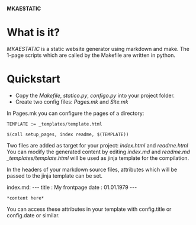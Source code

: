 **MKAESTATIC**

What is it?
===========
*MKAESTATIC* is a static website generator using markdown and make. The 1-page scripts which are called by the Makefile are written in python.

Quickstart
==========

- Copy the *Makefile*, *statico.py*, *configo.py* into your project folder.
- Create two config files: *Pages.mk* and *Site.mk*

In Pages.mk you can configure the pages of a directory:

    TEMPLATE := _templates/template.html

    $(call setup_pages, index readme, $(TEMPLATE))

Two files are added as target for your project: *index.html* and *readme.html* 
You can modify the generated content by editing *index.md* and *readme.md*
*_templates/template.html* will be used as jinja template for the compilation.

In the headers of your markdown source files, attributes which will be passed to the jinja template can be set.

index.md:
    ---
    title : My frontpage
    date  : 01.01.1979
    ---

    *content here* 

You can access these attributes in your template with config.title or config.date or similar.


